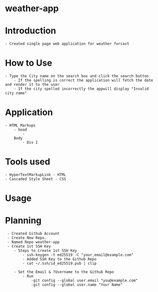 # weather-app

# Introduction
    - Created single page web application for weather forcast 
# How to Use 
    - Type the City name on the search box and click the search button
        - If the spelling is correct the application will fetch the date and render it to the user 
        - If the city spelled incorrectly the appwill display "Invalid city name"
# Application
    - HTML Markups 
        - head  
            - 
        Body
            - Div I
        
# Tools used
    - HyperTextMarkupLink - HTML
    - Cascaded Style Sheet - CSS

# Usage 


# Planning 
     - Created Github Account 
     - Create New Repo.
     - Named Repo weather-app
     - Create 1st SSH Key
        - Steps to create 1st SSH Key 
            - ssh-keygen -t ed25519 -C "your_email@example.com"
            - Added SSH Key to the Github Repo 
            - cat ~/.ssh/id_ed25519.pub | clip

        - Set the Email & ?Username to the Github Repo
            - Run
                -git config --global user.email "you@example.com"
                -git config --global user.name "Your Name"
    

